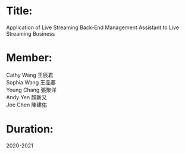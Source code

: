 # Title: 
Application of Live Streaming Back-End Management Assistant to Live Streaming Business

# Member: 
Cathy Wang 王辰君 <br>
Sophia Wang 王品蓁 <br> 
Young Chang 張聚洋 <br>
Andy Yen 顏新又  <br>
Joe Chen 陳建佑 <br>

# Duration:
2020-2021

